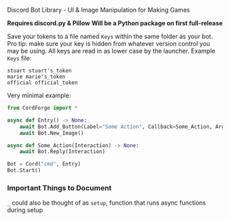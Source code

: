 Discord Bot Library - UI & Image Manipulation for Making Games

**Requires discord.py & Pillow**
**Will be a Python package on first full-release**

Save your tokens to a file named `Keys` within the same folder as your bot. Pro tip: make sure your key is hidden from whatever version control you may be using. All keys are read in as lower case by the launcher. Example `Keys` file:
```
stuart stuart's_token
marie marie's_token
official official_token
```

Very minimal example:
```python
from CordForge import *

async def Entry() -> None:
    await Bot.Add_Button(Label="Some Action", Callback=Some_Action, Arguments=[])
    await Bot.New_Image()

async def Some_Action(Interaction) -> None:
    await Bot.Reply(Interaction)

Bot = Cord("cmd", Entry)
Bot.Start()
```


### Important Things to Document
`_` could also be thought of as `setup`, function that runs async functions during setup
